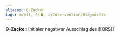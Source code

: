 ```yaml
---
aliases: Q-Zacken
tags: m/m11, f/🫀, a/Intervention/Diagnostik
---
```

**Q-Zacke**:: Initialer negativer Ausschlag des [[QRS]]